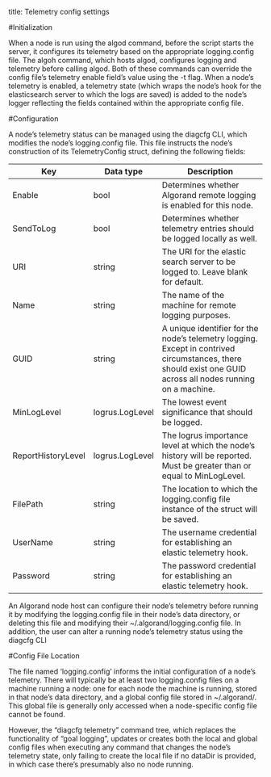 title: Telemetry config settings

#Initialization

When a node is run using the algod command, before the script starts the server, it configures its telemetry based on the appropriate logging.config file. The algoh command, which hosts algod, configures logging and telemetry before calling algod. Both of these commands can override the config file’s telemetry enable field’s value using the -t flag.
When a node’s telemetry is enabled, a telemetry state (which wraps the node’s hook for the elasticsearch server to which the logs are saved) is added to the node’s logger reflecting the fields contained within the appropriate config file.

#Configuration

A node’s telemetry status can be managed using the diagcfg CLI, which modifies the node’s logging.config file. This file instructs the node’s construction of its TelemetryConfig struct, defining the following fields:

| Key | Data type | Description |
| --- | --------- | ----------- |
| Enable | bool | Determines whether Algorand remote logging is enabled for this node. |
| SendToLog | bool | Determines whether telemetry entries should be logged locally as well. |
| URI | string | The URI for the elastic search server to be logged to. Leave blank for default. |
| Name | string | The name of the machine for remote logging purposes. |
| GUID | string | A unique identifier for the node’s telemetry logging. Except in contrived circumstances, there should exist one GUID across all nodes running on a machine. |
| MinLogLevel | logrus.LogLevel | The lowest event significance that should be logged. |
| ReportHistoryLevel | logrus.LogLevel | The logrus importance level at which the node’s history will be reported. Must be greater than or equal to MinLogLevel. |
| FilePath | string | The location to which the logging.config file instance of the struct will be saved. |
| UserName | string | The username credential for establishing an elastic telemetry hook. |
| Password | string | The password credential for establishing an elastic telemetry hook. |

An Algorand node host can configure their node’s telemetry before running it by modifying the logging.config file in their node’s data directory, or deleting this file and modifying their ~/.algorand/logging.config file. In addition, the user can alter a running node’s telemetry status using the diagcfg CLI

#Config File Location

The file named ‘logging.config’ informs the initial configuration of a node’s telemetry. There will typically be at least two logging.config files on a machine running a node: one for each node the machine is running, stored in that node’s data directory, and a global config file stored in ~/.algorand/. This global file is generally only accessed when a node-specific config file cannot be found.

However, the “diagcfg telemetry” command tree, which replaces the functionality of “goal logging”, updates or creates both the local and global config files when executing any command that changes the node’s telemetry state, only failing to create the local file if no dataDir is provided, in which case there’s presumably also no node running.
